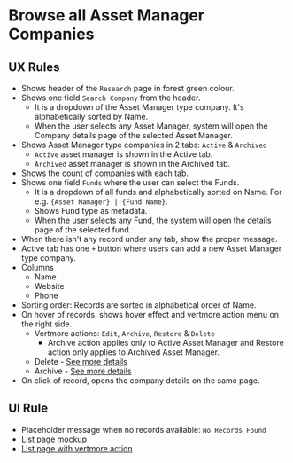 # Browse all Asset Manager Companies

## UX Rules
- Shows header of the `Research` page in forest green colour.
- Shows one field `Search Company` from the header. 
    - It is a dropdown of the Asset Manager type company. It's alphabetically sorted by Name.
    - When the user selects any Asset Manager, system will open the Company details page of the selected Asset Manager.
- Shows Asset Manager type companies in 2 tabs: `Active` & `Archived`
    - `Active` asset manager is shown in the Active tab.
    - `Archived` asset manager is shown in the Archived tab.
- Shows the count of companies with each tab.
- Shows one field `Funds` where the user can select the Funds.
    - It is a dropdown of all funds and alphabetically sorted on Name. For e.g. `{Asset Mamager} | {Fund Name}`.
    - Shows Fund type as metadata.
    - When the user selects any Fund, the system will open the details page of the selected fund.
- When there isn't any record under any tab, show the proper message.
- Active tab has one `+` button where users can add a new Asset Manager type company.
- Columns 
    - Name
    - Website
    - Phone
- Sorting order: Records are sorted in alphabetical order of Name.
- On hover of records, shows hover effect and vertmore action menu on the right side.
    - Vertmore actions: `Edit`, `Archive`, `Restore` & `Delete`
        - Archive action applies only to Active Asset Manager and Restore action only applies to Archived Asset Manager.
    - Delete - [See more details](../contact-company/company-requirements.md#delete-company)
    - Archive - [See more details](../contact-company/company-requirements.md#archive--restore-company)
- On click of record, opens the company details on the same page.

## UI Rule
- Placeholder message when no records available: `No Records Found`
- [List page mockup](https://drive.google.com/file/d/1YoWROCrPRPM4GwvKVdCK-M6eizkz9fPq/view?usp=sharing)
- [List page with vertmore action](https://drive.google.com/file/d/1h0Juptk_EJ1wsNrCetRH3JHOUsPhPWd8/view?usp=sharing)

